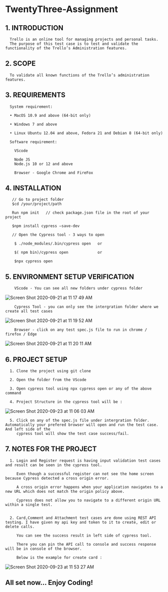 # TwentyThree-Assignment
## 1.	INTRODUCTION

      Trello is an online tool for managing projects and personal tasks.
      The purpose of this test case is to test and validate the functionality of the Trello’s Administration features.

## 2.	SCOPE
      
      To validate all known functions of the Trello’s administration features.

## 3.	REQUIREMENTS

      System requirement:
      
      •	MacOS 10.9 and above (64-bit only)
      
      •	Windows 7 and above
      
      •	Linux Ubuntu 12.04 and above, Fedora 21 and Debian 8 (64-bit only)
      
      Software requirement:
        
        VScode 

        Node JS
        Node.js 10 or 12 and above

        Browser - Google Chrome and FireFox


## 4.	INSTALLATION

       // Go to project folder 
       $cd /your/project/path
       
       Run npm init   // check package.json file in the root of your project 
       
       $npm install cypress –save-dev
       
       // Open the Cypress tool - 3 ways to open 
       
        $ ./node_modules/.bin/cypress open   or
        
        $( npm bin)/cypress open             or
        
        $npx cypress open
        
        
## 5.   ENVIRONMENT SETUP VERIFICATION

        VScode - You can see all new folders under cypress folder

![Screen Shot 2020-09-21 at 11 17 49 AM](https://user-images.githubusercontent.com/47104798/93755437-94d04500-fc03-11ea-8cc8-5a461c88f0f7.png)
         
    
        Cypress Tool - you can only see the intergration folder where we create all test cases
       
 ![Screen Shot 2020-09-21 at 11 19 52 AM](https://user-images.githubusercontent.com/47104798/93755455-9ef24380-fc03-11ea-94c8-4e0b01a6fe8f.png)  
 

        Browser - click on any test spec.js file to run in chrome / firefox / Edge
        
 ![Screen Shot 2020-09-21 at 11 20 11 AM](https://user-images.githubusercontent.com/47104798/93755471-a4e82480-fc03-11ea-8d5d-1e6fe24db7c5.png)
 

## 6.    PROJECT SETUP 

      1. Clone the project using git clone 
      
      2. Open the folder from the VScode
      
      3. Open cypress tool using npx cypress open or any of the above command
      
      4. Project Structure in the cypress tool will be : 

![Screen Shot 2020-09-23 at 11 06 03 AM](https://user-images.githubusercontent.com/47104798/93991792-f66feb00-fd8c-11ea-8b95-8fc44b391f67.png)

      5. Click on any of the spec.js file under intergration folder. Automatically your prefered browser will open and run the test case. And left side of the            
         cypress tool will show the test case success/fail.
      

## 7.    NOTES FOR THE PROJECT


      1. Login and Register request is having input validation test cases and result can be seen in the cypress tool. 
      
         Even though a successful register can not see the home screen because Cypress detected a cross origin error.
         
         A cross origin error happens when your application navigates to a new URL which does not match the origin policy above.
         
         Cypress does not allow you to navigate to a different origin URL within a single test.
         
         
      2. Card,Comment and Attachment test cases are done using REST API testing. I have given my api key and token to it to create, edit or delete calls.
      
         You can see the success result in left side of cypress tool. 
         
         There you can pin the API call to console and success response will be in console of the browser. 
         
         Below is the example for create card :
         
        
![Screen Shot 2020-09-23 at 11 53 27 AM](https://user-images.githubusercontent.com/47104798/93997307-8c0e7900-fd93-11ea-90ee-392a264ee7f1.png)     




##   All set now... Enjoy Coding! 


